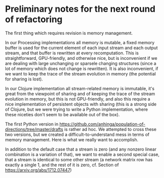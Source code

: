 # Preliminary notes for the next round of refactoring

The first thing which requires revision is memory management.

In our Processing implementations all memory is mutable, a fixed memory buffer is used for the current
element of each input stream and each output stream, and that buffer is rewritten at every recomputation.
This is straightforward, GPU-friendly, and otherwise nice, but is inconvenient if we are dealing with 
large unchanging or sparsele changing structures (since a lot of memory which does not change is rewritten).
It is also inconvenient, if we want to keep the trace of the stream evolution in memory (the potential for sharing
is lost).

In our Clojure implementation all stream-related memory is immutable, it's great from the viewpoint
of sharing and of keeping the trace of the stream evolution in memory, but this is not GPU-friendly, and also
this require a nice implementation of persistent objects with sharing (this is a strong side of Clojure, but
we were trying to write a Python implementation, where these niceties don't seem to be available out of the box).

The first Python version in https://github.com/anhinga/population-of-directions/tree/master/drafts is rather ad hoc.
We attempted to cross these two versions, but we created a difficult-to-understand mess in terms of memory
management. Here is what we really want to accomplish.

In addition to the default case that a stream is zero (and any nonzero linear combination is a variation of that),
we want to enable a second special case, that a stream is identical to some other stream (a network matrix row has 
exactly a single 1, and the rest of it is zero, cf. Section of https://arxiv.org/abs/1712.07447)


